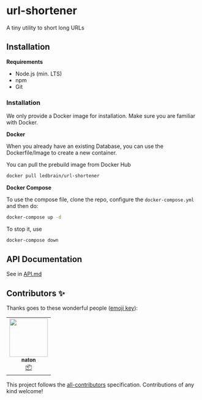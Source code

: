 # url-shortener

A tiny utility to short long URLs

## Installation

**Requirements**

-   Node.js (min. LTS)
-   npm
-   Git

### Installation

We only provide a Docker image for installation. Make sure you are familiar with Docker.

**Docker**

When you already have an existing Database, you can use the Dockerfile/Image to create a new container.

You can pull the prebuild image from Docker Hub

```bash
docker pull ledbrain/url-shortener
```

**Docker Compose**

To use the compose file, clone the repo, configure the `docker-compose.yml` and then do:

```bash
docker-compose up -d
```

To stop it, use

```bash
docker-compose down
```

## API Documentation

See in [API.md](API.md)

## Contributors ✨

Thanks goes to these wonderful people ([emoji key](https://allcontributors.org/docs/en/emoji-key)):

<!-- ALL-CONTRIBUTORS-LIST:START - Do not remove or modify this section -->
<!-- prettier-ignore-start -->
<!-- markdownlint-disable -->
<table>
  <tr>
    <td align="center"><a href="https://github.com/naton0"><img src="https://avatars.githubusercontent.com/u/33197199?v=4?s=100" width="100px;" alt=""/><br /><sub><b>naton</b></sub></a><br /><a href="#platform-naton0" title="Packaging/porting to new platform">📦</a></td>
  </tr>
</table>

<!-- markdownlint-restore -->
<!-- prettier-ignore-end -->

<!-- ALL-CONTRIBUTORS-LIST:END -->

This project follows the [all-contributors](https://github.com/all-contributors/all-contributors) specification. Contributions of any kind welcome!
